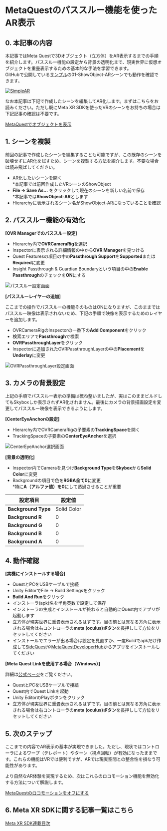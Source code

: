 # MetaQuestのパススルー機能を使ったAR表示

## 0. 本記事の内容

本記事ではMeta Questで3Dオブジェクト（立方体）をAR表示するまでの手順を紹介します。パススルー機能の設定から背景の透明化まで、現実世界に仮想オブジェクトを重畳表示するための基本的な手法を学習できます。  
GitHubで公開している[サンプル](https://github.com/TakashiYoshinaga/MetaXR-SDK-Samples)の01-ShowObject-ARシーンでも動作を確認できます。

[![SimpleAR](https://img.youtube.com/vi/OJ0Fb-v9y5Y/0.jpg)](https://www.youtube.com/watch?v=OJ0Fb-v9y5Y)

なお本記事は下記で作成したシーンを編集してAR化します。まずはこちらをお読みください。ただし既にMeta XR SDKを使ったVRのシーンをお持ちの場合は下記記事の確認は不要です。

[MetaQuestでオブジェクトを表示](https://tks-yoshinaga.hatenablog.com/entry/quest-dev-vr)

## 1. シーンを複製

前回の記事で作成したシーンを編集することも可能ですが、この既存のシーンを破壊せずにAR化を試すため、シーンを複製する方法を紹介します。不要な場合は読み飛ばしてください。

- AR化したいシーンを開く  
*本記事では前回作成したVRシーンのShowObject
- **File -> Save As...** をクリックして現在のシーンを新しい名前で保存  
*本記事では**ShowObject-AR**とします
- Hierarchyに表示されるシーン名がShowObject-ARになっていることを確認

## 2. パススルー機能の有効化

**[OVR Managerでのパススルー設定]**

- Hierarchy内で**OVRCameraRig**を選択
- Inspectorに表示される詳細情報の中から**OVR Manager**を見つける
- Quest Featuresの項目の中の**Passthrough Support**を**Supported**または**Required**に変更
- Insight Passthrough & Guardian Boundaryという項目の中の**Enable Passthrough**のチェックを**ON**にする

![パススルー設定画面](./materials/3/00.jpg)

**[パススルーレイヤーの追加]**

ここまでの操作でパススルーの機能そのものはONになりますが、このままではパススルー映像は表示されないため、下記の手順で映像を表示するためのレイヤーを追加します。

- OVRCameraRigのInspectorの一番下の**Add Component**をクリック
- 検索エリアで**Passthrough**で検索
- **OVRPassthroughLayer**をクリック
- Inspectorに追加されたOVRPassthroughLayerの中の**Placement**を**Underlay**に変更

![OVRPassthroughLayer設定画面](./materials/3/00-1.jpg)

## 3. カメラの背景設定

上記の手順でパススルー表示の準備は概ね整いましたが、実はこのままビルドしてもSkyboxしか表示されずAR化されません。最後にカメラの背景描画設定を変更してパススルー映像を表示できるようにします。

**[CenterEyeAnchorの設定]**

- Hierarchy内でOVRCameraRigの子要素の**TrackingSpace**を開く
- TrackingSpaceの子要素の**CenterEyeAnchor**を選択

![CenterEyeAnchor選択画面](./materials/3/01.jpg)

**[背景の透明化]**

- Inspector内でCameraを見つけ**Background Type**を**Skybox**から**Solid Color**に変更
- Backgroundの項目で色を**RGBA全て0**に変更  
  *特に**A（アルファ値）を0**にして透過させることが重要

| 設定項目 | 設定値 |
|----------|--------|
| **Background Type** | Solid Color |
| **Background R** | 0 |
| **Background G** | 0 |
| **Background B** | 0 |
| **Background A** | 0 |

## 4. 動作確認

**[実機にインストールする場合]**

- QuestとPCをUSBケーブルで接続
- Unity EditorでFile -> Build Settingsをクリック
- **Build And Run**をクリック
- インストーラ(apk)名を半角英数で設定して保存
- インストーラの生成とインストールが終わると自動的にQuest内でアプリが起動します
- 立方体が現実世界に重畳表示されるはずです。目の前とは異なる方角に表示される場合は右コントローラの**meta (oculus)ボタン**を長押しして方位をリセットしてください
- インストールでエラーが出る場合は設定を見直すか、一度Buildでapkだけ作成して[SideQuest](https://sidequestvr.com/setup-howto)や[MetaQuestDeveloperHub](https://developer.oculus.com/documentation/unity/ts-odh/?locale=ja_JP)からアプリをインストールしてください

**[Meta Quest Linkを使用する場合（Windows）]**

詳細は[公式ページ](https://www.meta.com/ja-jp/help/quest/articles/headsets-and-accessories/oculus-link/set-up-link/)をご覧ください。

- QuestとPCをUSBケーブルで接続
- Quest内でQuest Linkを起動
- Unity EditorのPlayボタンをクリック
- 立方体が現実世界に重畳表示されるはずです。目の前とは異なる方角に表示される場合は右コントローラの**meta (oculus)ボタン**を長押しして方位をリセットしてください

## 5. 次のステップ

ここまでの内容でAR表示の基本が実現できました。ただし、現状ではコントローラによるワープ（テレポート）やターン（視点回転）が有効になったままです。これらの機能はVRでは便利ですが、ARでは現実空間との整合性を損なう可能性があります。

より自然なAR体験を実現するため、次はこれらのロコモーション機能を無効化する方法について解説します。

[MetaQuestのロコモーションをオフにする](4-quest-locomotion-disable.md)

## 6. Meta XR SDKに関する記事一覧はこちら

[Meta XR SDK連載目次](0-main.md)

